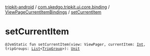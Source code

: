 [tripkit-android](../../index.md) / [com.skedgo.tripkit.ui.core.binding](../index.md) / [ViewPageCurrentItemBindings](index.md) / [setCurrentItem](./set-current-item.md)

# setCurrentItem

`@JvmStatic fun setCurrentItem(view: ViewPager, currentItem: `[`Int`](https://kotlinlang.org/api/latest/jvm/stdlib/kotlin/-int/index.html)`, tripGroups: `[`List`](https://kotlinlang.org/api/latest/jvm/stdlib/kotlin.collections/-list/index.html)`<`[`TripGroup`](../../com.skedgo.tripkit.routing/-trip-group/index.md)`>): `[`Unit`](https://kotlinlang.org/api/latest/jvm/stdlib/kotlin/-unit/index.html)